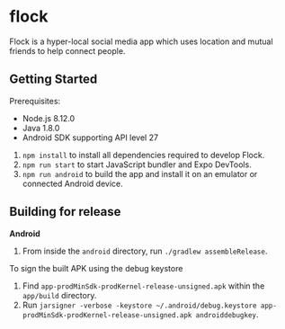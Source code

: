 # flock
Flock is a hyper-local social media app which uses location and mutual friends to help connect people.

## Getting Started
Prerequisites:
* Node.js 8.12.0
* Java 1.8.0
* Android SDK supporting API level 27

1. `npm install` to install all dependencies required to develop Flock.
2. `npm run start` to start JavaScript bundler and Expo DevTools.
3. `npm run android` to build the app and install it on an emulator or connected Android device.

## Building for release
__Android__

1. From inside the `android` directory, run `./gradlew assembleRelease`.

To sign the built APK using the debug keystore
1. Find `app-prodMinSdk-prodKernel-release-unsigned.apk` within the `app/build` directory.
2. Run `jarsigner -verbose -keystore ~/.android/debug.keystore app-prodMinSdk-prodKernel-release-unsigned.apk androiddebugkey`.
